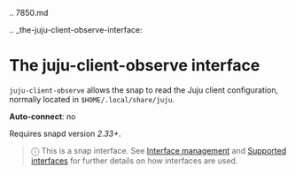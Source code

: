 .. 7850.md

.. _the-juju-client-observe-interface:

# The juju-client-observe interface

`juju-client-observe` allows the snap to read the Juju client configuration, normally located in  `$HOME/.local/share/juju`.

**Auto-connect**: no

Requires snapd version _2.33+_.

> ⓘ  This is a snap interface. See [Interface management](interface-management.md) and [Supported interfaces](supported-interfaces.md) for further details on how interfaces are used.